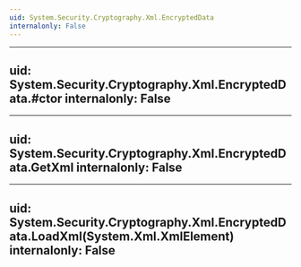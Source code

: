 ```yaml
---
uid: System.Security.Cryptography.Xml.EncryptedData
internalonly: False
---
```


---
uid: System.Security.Cryptography.Xml.EncryptedData.#ctor
internalonly: False
---

---
uid: System.Security.Cryptography.Xml.EncryptedData.GetXml
internalonly: False
---

---
uid: System.Security.Cryptography.Xml.EncryptedData.LoadXml(System.Xml.XmlElement)
internalonly: False
---
